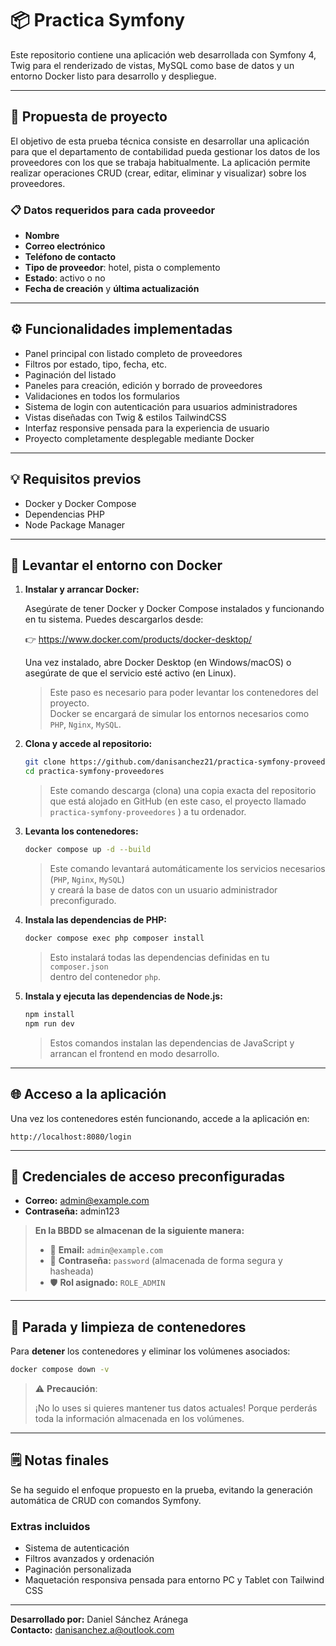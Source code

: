 # 📦 Practica Symfony

Este repositorio contiene una aplicación web desarrollada con Symfony 4, Twig para el renderizado de vistas, MySQL como base de datos y un entorno Docker listo para desarrollo y despliegue.

---

## 💼 Propuesta de proyecto

El objetivo de esta prueba técnica consiste en desarrollar una aplicación para que el departamento de contabilidad pueda gestionar los datos de los proveedores con los que se trabaja habitualmente. La aplicación permite realizar operaciones CRUD (crear, editar, eliminar y visualizar) sobre los proveedores.

### 📋 Datos requeridos para cada proveedor

- **Nombre**
- **Correo electrónico**
- **Teléfono de contacto**
- **Tipo de proveedor**: hotel, pista o complemento
- **Estado**: activo o no
- **Fecha de creación** y **última actualización**

---

## ⚙ Funcionalidades implementadas

- Panel principal con listado completo de proveedores
- Filtros por estado, tipo, fecha, etc.
- Paginación del listado
- Paneles para creación, edición y borrado de proveedores
- Validaciones en todos los formularios
- Sistema de login con autenticación para usuarios administradores
- Vistas diseñadas con Twig & estilos TailwindCSS
- Interfaz responsive pensada para la experiencia de usuario
- Proyecto completamente desplegable mediante Docker

---

## 💡 Requisitos previos

- Docker y Docker Compose
- Dependencias PHP
- Node Package Manager

---

## 🐳 Levantar el entorno con Docker

1. **Instalar y arrancar Docker:**

   Asegúrate de tener Docker y Docker Compose instalados y funcionando en tu sistema. Puedes descargarlos desde:

   👉 https://www.docker.com/products/docker-desktop/

   Una vez instalado, abre Docker Desktop (en Windows/macOS) o asegúrate de que el servicio esté activo (en Linux).

   > Este paso es necesario para poder levantar los contenedores del proyecto.  
   > Docker se encargará de simular los entornos necesarios como `PHP`, `Nginx`, `MySQL`.
   
2. **Clona y accede al repositorio:**

   ```bash
   git clone https://github.com/danisanchez21/practica-symfony-proveedores.git
   cd practica-symfony-proveedores
   ```
   >Este comando descarga (clona) una copia exacta del repositorio que está alojado en GitHub 
   >(en este caso, el proyecto llamado `practica-symfony-proveedores` ) a tu ordenador.

3. **Levanta los contenedores:**

   ```bash
   docker compose up -d --build
   ```

   > Este comando levantará automáticamente los servicios necesarios (`PHP`, `Nginx`, `MySQL`)  
   > y creará la base de datos con un usuario administrador preconfigurado.

4. **Instala las dependencias de PHP:**

   ```bash
   docker compose exec php composer install
   ```

   > Esto instalará todas las dependencias definidas en tu `composer.json`  
   > dentro del contenedor `php`.

5. **Instala y ejecuta las dependencias de Node.js:**

   ```bash
   npm install
   npm run dev
   ```

   > Estos comandos instalan las dependencias de JavaScript y arrancan el frontend en modo desarrollo.

---

## 🌐 Acceso a la aplicación

Una vez los contenedores estén funcionando, accede a la aplicación en:

```
http://localhost:8080/login
```

---

## 🔐 Credenciales de acceso preconfiguradas

- **Correo:** admin@example.com  
- **Contraseña:** admin123

> **En la BBDD se almacenan de la siguiente manera:**
>
> - 📧 **Email:** `admin@example.com`  
> - 🔐 **Contraseña:** `password` (almacenada de forma segura y hasheada)  
> - 🛡️ **Rol asignado:** `ROLE_ADMIN`

---

## 🛑 Parada y limpieza de contenedores

Para **detener** los contenedores y eliminar los volúmenes asociados:

```bash
docker compose down -v
```

> ⚠️ **Precaución**: 
>  
> ¡No lo uses si quieres mantener tus datos actuales! Porque perderás toda la información almacenada en los volúmenes.

---

## 🗒 Notas finales

Se ha seguido el enfoque propuesto en la prueba, evitando la generación automática de CRUD con comandos Symfony.

### Extras incluidos

- Sistema de autenticación
- Filtros avanzados y ordenación
- Paginación personalizada
- Maquetación responsiva pensada para entorno PC y Tablet con Tailwind CSS

---

**Desarrollado por:** Daniel Sánchez Aránega  
**Contacto:** [danisanchez.a@outlook.com](mailto:danisanchez.a@outlook.com)

